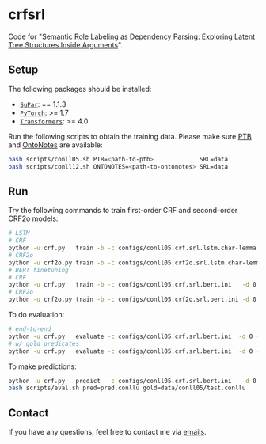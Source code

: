 # crfsrl

Code for "[Semantic Role Labeling as Dependency Parsing: Exploring Latent Tree Structures Inside Arguments](http://arxiv.org/abs/2110.06865)".

## Setup

The following packages should be installed:
* [`SuPar`](https://github.com/yzhangcs/parser): == 1.1.3
* [`PyTorch`](https://github.com/pytorch/pytorch): >= 1.7
* [`Transformers`](https://github.com/huggingface/transformers): >= 4.0

Run the following scripts to obtain the training data.
Please make sure [PTB](http://catalog.ldc.upenn.edu/LDC99T42) and [OntoNotes](https://catalog.ldc.upenn.edu/LDC2013T19) are available:
```sh
bash scripts/conll05.sh PTB=<path-to-ptb>             SRL=data
bash scripts/conll12.sh ONTONOTES=<path-to-ontonotes> SRL=data
```

## Run

Try the following commands to train first-order CRF and second-order CRF2o models:
```sh
# LSTM
# CRF
python -u crf.py   train -b -c configs/conll05.crf.srl.lstm.char-lemma.ini   -d 0 -f char lemma -p exp/conll05.crf.srl.lstm.char-lemma/model
# CRF2o
python -u crf2o.py train -b -c configs/conll05.crf2o.srl.lstm.char-lemma.ini -d 0 -f char lemma -p exp/conll05.crf2o.srl.lstm.char-lemma/model
# BERT finetuning
# CRF
python -u crf.py   train -b -c configs/conll05.crf.srl.bert.ini   -d 0 -p exp/conll05.crf.srl.bert/model   --batch-size=1000 --encoder bert --bert bert-large-cased 
# CRF2o
python -u crf2o.py train -b -c configs/conll05.crf2o.srl.bert.ini -d 0 -p exp/conll05.crf2o.srl.bert/model --batch-size=1000 --encoder bert --bert bert-large-cased
```
To do evaluation:
```sh
# end-to-end
python -u crf.py   evaluate -c configs/conll05.crf.srl.bert.ini  -d 0 -p exp/conll05.crf.srl.bert/model    --data data/conll05/test.conllu
# w/ gold predicates
python -u crf.py   evaluate -c configs/conll05.crf.srl.bert.ini  -d 0 -p exp/conll05.crf.srl.bert/model    --data data/conll05/test.conllu --prd
```
To make predictions:
```sh
python -u crf.py   predict  -c configs/conll05.crf.srl.bert.ini   -d 0 -p exp/conll05.crf.srl.bert/model   --data data/conll05/test.conllu --pred pred.conllu
bash scripts/eval.sh pred=pred.conllu gold=data/conll05/test.conllu
```

## Contact

If you have any questions, feel free to contact me via [emails](mailto:yzhang.cs@outlook.com).